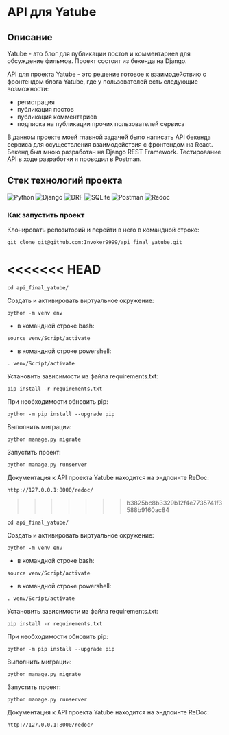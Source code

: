 # API для Yatube

## Описание
Yatube - это блог для публикации постов и комментариев для обсуждение фильмов. Проект состоит из бекенда на Django.

API для проекта Yatube - это решение готовое к взаимодействию с фронтендом блога Yatube, где у пользователей есть следующие возможности:
- регистрация
- публикация постов
- публикация комментариев
- подписка на публикации прочих пользователей сервиса

В данном проекте моей главной задачей было написать API бекенда сервиса для осуществления взаимодействия с фронтендом на React. Бекенд был мною разработан на Django REST Framework. Тестирование API в ходе разработки я проводил в Postman.

## Стек технологий проекта
![Python](https://img.shields.io/badge/-Python-black?style=for-the-badge&logo=python)
![Django](https://img.shields.io/badge/-Django-black?style=for-the-badge&logo=Django)
![DRF](https://img.shields.io/badge/-Django_REST_Framework-black?style=for-the-badge&logo=DRF)
![SQLite](https://img.shields.io/badge/-SQLite-black?style=for-the-badge&logo=SQLite)
![Postman](https://img.shields.io/badge/-Postman-black?style=for-the-badge&logo=postman)
![Redoc](https://img.shields.io/badge/-Redoc-black?style=for-the-badge&logo=redoc)

### Как запустить проект
Клонировать репозиторий и перейти в него в командной строке:
```
git clone git@github.com:Invoker9999/api_final_yatube.git
```
<<<<<<< HEAD
=======

```
cd api_final_yatube/
```
Cоздать и активировать виртуальное окружение:
```
python -m venv env
```
- в командной строке bash:
```
source venv/Script/activate
```
- в командной строке powershell:
```
. venv/Script/activate
```
Установить зависимости из файла requirements.txt:
```
pip install -r requirements.txt
```
При необходимости обновить pip:
```
python -m pip install --upgrade pip
```
Выполнить миграции:
```
python manage.py migrate
```
Запустить проект:
```
python manage.py runserver
```
Документация к API проекта Yatube находится на эндпоинте ReDoc:
```
http://127.0.0.1:8000/redoc/
```
>>>>>>> b3825bc8b3329b12f4e7735741f3588b9160ac84

```
cd api_final_yatube/
```
Cоздать и активировать виртуальное окружение:
```
python -m venv env
```
- в командной строке bash:
```
source venv/Script/activate
```
- в командной строке powershell:
```
. venv/Script/activate
```
Установить зависимости из файла requirements.txt:
```
pip install -r requirements.txt
```
При необходимости обновить pip:
```
python -m pip install --upgrade pip
```
Выполнить миграции:
```
python manage.py migrate
```
Запустить проект:
```
python manage.py runserver
```
Документация к API проекта Yatube находится на эндпоинте ReDoc:
```
http://127.0.0.1:8000/redoc/
```

